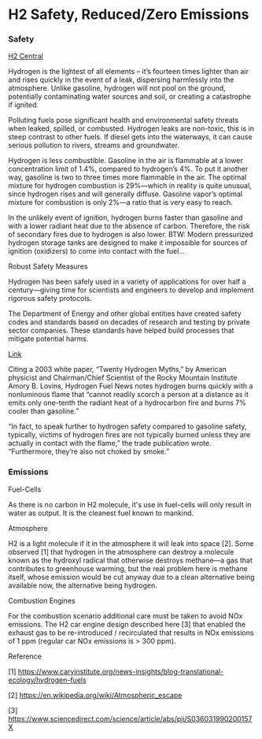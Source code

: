 # H2 Safety, Reduced/Zero Emissions

### Safety

[H2 Central](https://hydrogen-central.com/why-hydrogen-safer-you-might-think-bayotech/)

Hydrogen is the lightest of all elements – it’s fourteen times lighter
than air and rises quickly in the event of a leak, dispersing
harmlessly into the atmosphere. Unlike gasoline, hydrogen will not
pool on the ground, potentially contaminating water sources and soil,
or creating a catastrophe if ignited.

Polluting fuels pose significant health and environmental safety threats
when leaked, spilled, or combusted. Hydrogen leaks are non-toxic, this
is in steep contrast to other fuels. If diesel gets into the
waterways, it can cause serious pollution to rivers, streams and
groundwater.

Hydrogen is less combustible. Gasoline in the air is flammable at a
lower concentration limit of 1.4%, compared to hydrogen’s 4%. To put
it another way, gasoline is two to three times more flammable in the
air. The optimal mixture for hydrogen combustion is 29%—which in
reality is quite unusual, since hydrogen rises and will generally
diffuse. Gasoline vapor’s optimal mixture for combustion is only 2%—a
ratio that is very easy to reach.

 In the unlikely event of ignition, hydrogen burns faster than
gasoline and with a lower radiant heat due to the absence of
carbon. Therefore, the risk of secondary fires due to hydrogen is also
lower. BTW: Modern pressurized hydrogen storage tanks are designed to
make it impossible for sources of ignition (oxidizers) to come into
contact with the fuel...

Robust Safety Measures

Hydrogen has been safely used in a variety of applications for over
half a century—giving time for scientists and engineers to develop and
implement rigorous safety protocols.  

The Department of Energy and other global entities have created safety
codes and standards based on decades of research and testing by
private sector companies. These standards have helped build processes
that mitigate potential harms.

[Link](https://www.repairerdrivennews.com/2023/02/14/semi-truck-carrying-hydrogen-explodes-fuel-type-still-touted-as-safer-than-gasoline/)

Citing a 2003 white paper, “Twenty Hydrogen Myths,” by American
physicist and Chairman/Chief Scientist of the Rocky Mountain Institute
Amory B. Lovins, Hydrogen Fuel News notes hydrogen burns quickly with
a nonluminous flame that “cannot readily scorch a person at a distance
as it emits only one-tenth the radiant heat of a hydrocarbon fire and
burns 7% cooler than gasoline.”

“In fact, to speak further to hydrogen safety compared to gasoline
safety, typically, victims of hydrogen fires are not typically burned
unless they are actually in contact with the flame,” the trade
publication wrote. “Furthermore, they’re also not choked by smoke.”

### Emissions

Fuel-Cells

As there is no carbon in H2 molecule, it's use in fuel-cells will only
result in water as output. It is the cleanest fuel known to mankind.

Atmosphere

H2 is a light molecule if it in the atmosphere it will leak into space
[2]. Some observed [1] that hydrogen in the atmosphere can destroy a
molecule known as the hydroxyl radical that otherwise destroys
methane—a gas that contributes to greenhouse warming, but the real
problem here is methane itself, whose emission would be cut anyway due
to a clean alternative being available now, the alternative being
hydrogen.

<a name='nox'/>

Combustion Engines

For the combustion scenario additional care must be taken to avoid NOx
emissions. The H2 car engine design described here [3] that enabled
the exhaust gas to be re-introduced / recirculated that results in NOx
emissions of 1 ppm (regular car NOx emissions is > 300 ppm).

Reference

[1] https://www.caryinstitute.org/news-insights/blog-translational-ecology/hydrogen-fuels

[2] https://en.wikipedia.org/wiki/Atmospheric_escape

[3] https://www.sciencedirect.com/science/article/abs/pii/S036031990200157X



